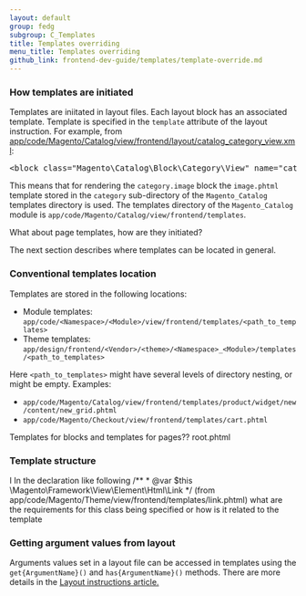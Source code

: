 ```yaml
---
layout: default  
group: fedg
subgroup: C_Templates
title: Templates overriding
menu_title: Templates overriding
github_link: frontend-dev-guide/templates/template-override.md
---
```


<h3>How templates are initiated</h3>

Templates are iniitated in layout files.
Each layout block has an associated template. 
Template is specified in the `template` attribute of the <block> layout instruction. 
For example, from <a href="{{site.mage2000url}}app/code/Magento/Catalog/view/frontend/layout/catalog_category_view.xml" target="_blank">app/code/Magento/Catalog/view/frontend/layout/catalog_category_view.xml</a>:

<pre>
&lt;block class=&quot;Magento\Catalog\Block\Category\View&quot; name=&quot;category.image&quot; template=&quot;Magento_Catalog::category/image.phtml&quot;/&gt;
</pre>

This means that for rendering the `category.image` block the `image.phtml` template stored in the `category` sub-directory of the `Magento_Catalog` templates directory is used. 
The templates directory of the `Magento_Catalog` module is `app/code/Magento/Catalog/view/frontend/templates`.

<p class="q">What about page templates, how are they initiated?

The next section describes where templates can be located in general.

<h3>Conventional templates location</h3>
Templates are stored in the following locations:


* Module templates: `app/code/<Namespace>/<Module>/view/frontend/templates/<path_to_templates>`
* Theme templates: `app/design/frontend/<Vendor>/<theme>/<Namespace>_<Module>/templates/<path_to_templates>`

Here `<path_to_templates>` might have several levels of directory nesting, or might be empty. Examples:

* `app/code/Magento/Catalog/view/frontend/templates/product/widget/new/content/new_grid.phtml`
* `app/code/Magento/Checkout/view/frontend/templates/cart.phtml`

Templates for blocks and templates for pages??
root.phtml

<h3>Template structure</h3>

<p class="q" Is there something our target audience (a fdg creating a new theme)should know about a template file structure?>

<p class="q">I In the declaration like following /**
 * @var $this \Magento\Framework\View\Element\Html\Link
 */ (from app/code/Magento/Theme/view/frontend/templates/link.phtml) what are the requirements for this class being specified or how is it related to the  template</p>


<h3>Getting argument values from layout</h3>

Arguments values set in a layout file can be accessed in templates using the <code>get{ArgumentName}()</code> and <code>has{ArgumentName}()</code> methods. There are more details in the <a href="{{site.gdeurl}}frontend-dev-guide/layouts/xml-instructions.html#getter" target="_blank">Layout instructions article.